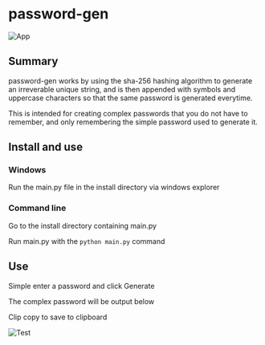 # password-gen 
![App](https://i.imgur.com/uc2JMUa.png)

## Summary
password-gen works by using the sha-256 hashing algorithm to generate an irreverable unique string, and is then appended with symbols and uppercase characters so that the same password is generated everytime.

This is intended for creating complex passwords that you do not have to remember, and only remembering the simple password used to generate it.

## Install and use

### Windows
Run the main.py file in the install directory via windows explorer

### Command line
Go to the install directory containing main.py

Run main.py with the `python main.py` command

## Use
Simple enter a password and click Generate

The complex password will be output below

Clip copy to save to clipboard

![Test](https://i.imgur.com/JQS48jJ.png)